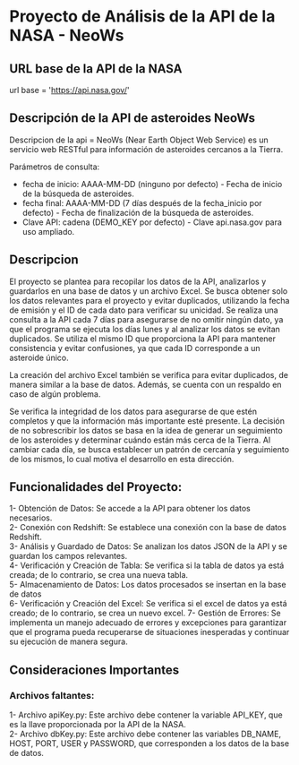 # Proyecto de Análisis de la API de la NASA - NeoWs

## URL base de la API de la NASA
url base = 'https://api.nasa.gov/'

## Descripción de la API de asteroides NeoWs
Descripcion de la api = NeoWs (Near Earth Object Web Service) es un servicio web RESTful para información de asteroides cercanos a la Tierra.

Parámetros de consulta:

- fecha de inicio: AAAA-MM-DD (ninguno por defecto) - Fecha de inicio de la búsqueda de asteroides.
- fecha final: AAAA-MM-DD (7 días después de la fecha_inicio por defecto) - Fecha de finalización de la búsqueda de asteroides.
- Clave API: cadena (DEMO_KEY por defecto) - Clave api.nasa.gov para uso ampliado.

## Descripcion

El proyecto se plantea para recopilar los datos de la API, analizarlos y guardarlos en una base de datos y un archivo Excel. Se busca obtener solo los datos relevantes para el proyecto y evitar duplicados, utilizando la fecha de emisión y el ID de cada dato para verificar su unicidad. Se realiza una consulta a la API cada 7 días para asegurarse de no omitir ningún dato, ya que el programa se ejecuta los días lunes y al analizar los datos se evitan duplicados. Se utiliza el mismo ID que proporciona la API para mantener consistencia y evitar confusiones, ya que cada ID corresponde a un asteroide único.

La creación del archivo Excel también se verifica para evitar duplicados, de manera similar a la base de datos. Además, se cuenta con un respaldo en caso de algún problema.

Se verifica la integridad de los datos para asegurarse de que estén completos y que la información más importante esté presente. La decisión de no sobrescribir los datos se basa en la idea de generar un seguimiento de los asteroides y determinar cuándo están más cerca de la Tierra. Al cambiar cada día, se busca establecer un patrón de cercanía y seguimiento de los mismos, lo cual motiva el desarrollo en esta dirección.

## Funcionalidades del Proyecto:

1- Obtención de Datos: Se accede a la API para obtener los datos necesarios.  
2- Conexión con Redshift: Se establece una conexión con la base de datos Redshift.  
3- Análisis y Guardado de Datos: Se analizan los datos JSON de la API y se guardan los campos relevantes.  
4- Verificación y Creación de Tabla: Se verifica si la tabla de datos ya está creada; de lo contrario, se crea una nueva tabla.  
5- Almacenamiento de Datos: Los datos procesados se insertan en la base de datos  
6- Verificación y Creación del Excel: Se verifica si el excel de datos ya está creado; de lo contrario, se crea un nuevo excel.
7- Gestión de Errores: Se implementa un manejo adecuado de errores y excepciones para garantizar que el programa pueda recuperarse de situaciones inesperadas y continuar su ejecución de manera segura.

## Consideraciones Importantes

### Archivos faltantes:

1- Archivo apiKey.py: Este archivo debe contener la variable API_KEY, que es la llave proporcionada por la API de la NASA.  
2- Archivo dbKey.py: Este archivo debe contener las variables DB_NAME, HOST, PORT, USER y PASSWORD, que corresponden a los datos de la base de datos.  
